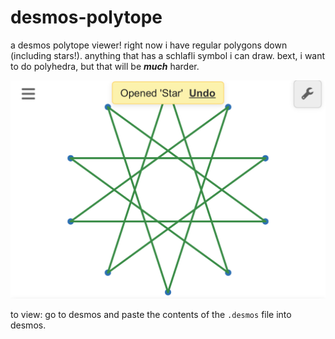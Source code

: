 # desmos-polytope

a desmos polytope viewer! right now i have regular polygons down (including stars!). anything that has a schlafli symbol i can draw. bext, i want to do polyhedra, but that will be ***much*** harder.

![image](IMG_5173.jpeg)

to view: go to desmos and paste the contents of the `.desmos` file into desmos.
